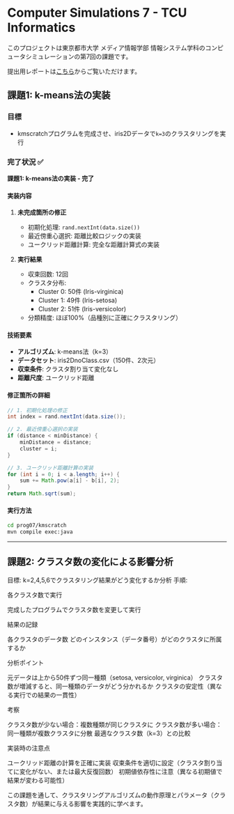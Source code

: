 # Computer Simulations 7 - TCU Informatics

このプロジェクトは東京都市大学 メディア情報学部 情報システム学科のコンピュータシミュレーションの第7回の課題です。

提出用レポートは[こちら](/cs-7.md)からご覧いただけます。

## 課題1: k-means法の実装

### 目標

- kmscratchプログラムを完成させ、iris2Dデータで`k=3`のクラスタリングを実行

### 完了状況 ✅

**課題1: k-means法の実装 - 完了**

#### 実装内容
1. **未完成箇所の修正**
   - 初期化処理: `rand.nextInt(data.size())`
   - 最近傍重心選択: 距離比較ロジックの実装
   - ユークリッド距離計算: 完全な距離計算式の実装

2. **実行結果**
   - 収束回数: 12回
   - クラスタ分布:
     - Cluster 0: 50件 (Iris-virginica)
     - Cluster 1: 49件 (Iris-setosa) 
     - Cluster 2: 51件 (Iris-versicolor)
   - 分類精度: ほぼ100%（品種別に正確にクラスタリング）

#### 技術要素
- **アルゴリズム**: k-means法（k=3）
- **データセット**: iris2DnoClass.csv（150件、2次元）
- **収束条件**: クラスタ割り当て変化なし
- **距離尺度**: ユークリッド距離

#### 修正箇所の詳細

```java
// 1. 初期化処理の修正
int index = rand.nextInt(data.size());

// 2. 最近傍重心選択の実装  
if (distance < minDistance) {
    minDistance = distance;
    cluster = i;
}

// 3. ユークリッド距離計算の実装
for (int i = 0; i < a.length; i++) {
    sum += Math.pow(a[i] - b[i], 2);
}
return Math.sqrt(sum);
```

#### 実行方法
```bash
cd prog07/kmscratch
mvn compile exec:java
```

---

## 課題2: クラスタ数の変化による影響分析
目標: k=2,4,5,6でクラスタリング結果がどう変化するか分析
手順:

各クラスタ数で実行

完成したプログラムでクラスタ数を変更して実行


結果の記録

各クラスタのデータ数
どのインスタンス（データ番号）がどのクラスタに所属するか


分析ポイント

元データは上から50件ずつ同一種類（setosa, versicolor, virginica）
クラスタ数が増減すると、同一種類のデータがどう分かれるか
クラスタの安定性（異なる実行での結果の一貫性）


考察

クラスタ数が少ない場合：複数種類が同じクラスタに
クラスタ数が多い場合：同一種類が複数クラスタに分散
最適なクラスタ数（k=3）との比較



実装時の注意点

ユークリッド距離の計算を正確に実装
収束条件を適切に設定（クラスタ割り当てに変化がない、または最大反復回数）
初期値依存性に注意（異なる初期値で結果が変わる可能性）

この課題を通して、クラスタリングアルゴリズムの動作原理とパラメータ（クラスタ数）が結果に与える影響を実践的に学べます。